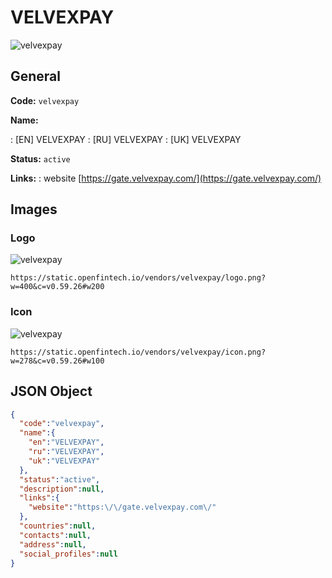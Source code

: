 
# VELVEXPAY 
![velvexpay](https://static.openfintech.io/vendors/velvexpay/logo.png?w=400&c=v0.59.26#w200)  

## General 
 
**Code:** `velvexpay` 
 
**Name:** 
 
:	[EN] VELVEXPAY 
:	[RU] VELVEXPAY 
:	[UK] VELVEXPAY 
 
**Status:** `active` 
 
**Links:** 
: website [https://gate.velvexpay.com/](https://gate.velvexpay.com/) 
 

## Images 

### Logo 
 
![velvexpay](https://static.openfintech.io/vendors/velvexpay/logo.png?w=400&c=v0.59.26#w200)  

```
https://static.openfintech.io/vendors/velvexpay/logo.png?w=400&c=v0.59.26#w200
```  

### Icon 
 
![velvexpay](https://static.openfintech.io/vendors/velvexpay/icon.png?w=278&c=v0.59.26#w100)  

```
https://static.openfintech.io/vendors/velvexpay/icon.png?w=278&c=v0.59.26#w100
```  

## JSON Object 

```json
{
  "code":"velvexpay",
  "name":{
    "en":"VELVEXPAY",
    "ru":"VELVEXPAY",
    "uk":"VELVEXPAY"
  },
  "status":"active",
  "description":null,
  "links":{
    "website":"https:\/\/gate.velvexpay.com\/"
  },
  "countries":null,
  "contacts":null,
  "address":null,
  "social_profiles":null
}
```  
